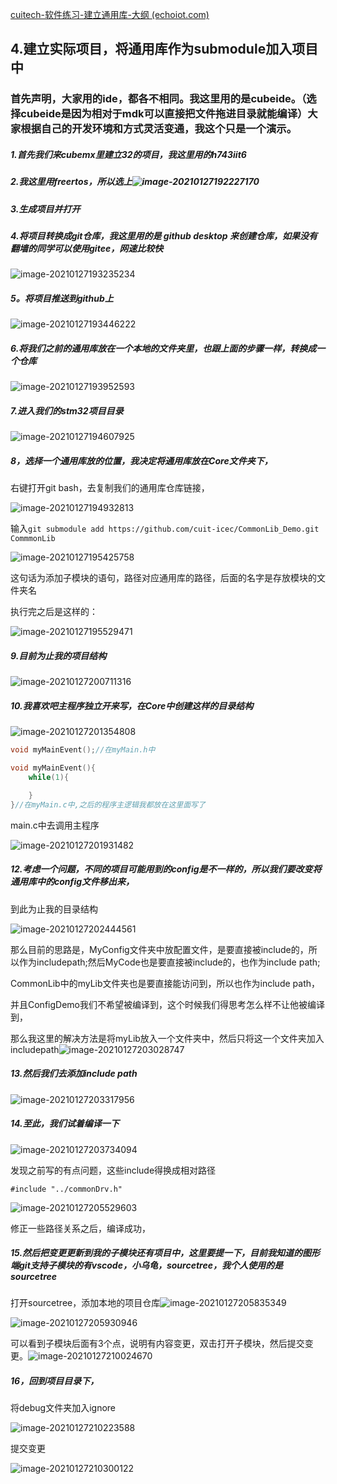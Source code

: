 [cuitech-软件练习-建立通用库-大纲 (echoiot.com)](http://cuit.echoiot.com/#/bbs/read/131)

## 4.建立实际项目，将通用库作为submodule加入项目中

### 首先声明，大家用的ide，都各不相同。我这里用的是cubeide。（选择cubeide是因为相对于mdk可以直接把文件拖进目录就能编译）大家根据自己的开发环境和方式灵活变通，我这个只是一个演示。

##### 1.首先我们来cubemx里建立32的项目，我这里用的h743iit6

##### 2.我这里用freertos，所以选上![image-20210127192227170](http://tuchuang.hanbaoaaa.xyz/20210127192227.png)

##### 3.生成项目并打开

##### 4.将项目转换成git仓库，我这里用的是 github desktop 来创建仓库，如果没有翻墙的同学可以使用gitee，网速比较快

![image-20210127193235234](http://tuchuang.hanbaoaaa.xyz/20210127193235.png)

##### 5。将项目推送到github上

![image-20210127193446222](http://tuchuang.hanbaoaaa.xyz/20210127193446.png)

##### 6.将我们之前的通用库放在一个本地的文件夹里，也跟上面的步骤一样，转换成一个仓库

![image-20210127193952593](http://tuchuang.hanbaoaaa.xyz/20210127193952.png)

##### 7.进入我们的stm32项目目录

![image-20210127194607925](http://tuchuang.hanbaoaaa.xyz/20210127194607.png)

##### 8，选择一个通用库放的位置，我决定将通用库放在Core文件夹下，

右键打开git bash，去复制我们的通用库仓库链接，

![image-20210127194932813](http://tuchuang.hanbaoaaa.xyz/20210127194932.png)

输入`git submodule add https://github.com/cuit-icec/CommonLib_Demo.git CommmonLib`

![image-20210127195425758](http://tuchuang.hanbaoaaa.xyz/20210127195425.png)

这句话为添加子模块的语句，路径对应通用库的路径，后面的名字是存放模块的文件夹名

执行完之后是这样的：

![image-20210127195529471](http://tuchuang.hanbaoaaa.xyz/20210127195529.png)

##### 9.目前为止我的项目结构

![image-20210127200711316](http://tuchuang.hanbaoaaa.xyz/20210127200711.png)

##### 10.我喜欢吧主程序独立开来写，在Core中创建这样的目录结构

![image-20210127201354808](http://tuchuang.hanbaoaaa.xyz/20210127201354.png)

```c
void myMainEvent();//在myMain.h中
```

```c
void myMainEvent(){
    while(1){

	}
}//在myMain.c中,之后的程序主逻辑我都放在这里面写了
```

main.c中去调用主程序

![image-20210127201931482](http://tuchuang.hanbaoaaa.xyz/20210127201931.png)

##### 12.考虑一个问题，不同的项目可能用到的config是不一样的，所以我们要改变将通用库中的config文件移出来，

到此为止我的目录结构

![image-20210127202444561](http://tuchuang.hanbaoaaa.xyz/20210127202444.png)

 那么目前的思路是，MyConfig文件夹中放配置文件，是要直接被include的，所以作为includepath;然后MyCode也是要直接被include的，也作为include path;

CommonLib中的myLib文件夹也是要直接能访问到，所以也作为include path，

并且ConfigDemo我们不希望被编译到，这个时候我们得思考怎么样不让他被编译到，

那么我这里的解决方法是将myLib放入一个文件夹中，然后只将这一个文件夹加入includepath![image-20210127203028747](http://tuchuang.hanbaoaaa.xyz/20210127203028.png)

##### 13.然后我们去添加include path

![image-20210127203317956](http://tuchuang.hanbaoaaa.xyz/20210127203318.png)

##### 14.至此，我们试着编译一下

![image-20210127203734094](http://tuchuang.hanbaoaaa.xyz/20210127203734.png)

发现之前写的有点问题，这些include得换成相对路径

`#include "../commonDrv.h"`

![image-20210127205529603](http://tuchuang.hanbaoaaa.xyz/20210127205529.png)

修正一些路径关系之后，编译成功，

##### 15.然后把变更更新到我的子模块还有项目中，这里要提一下，目前我知道的图形端git支持子模块的有vscode，小乌龟，sourcetree，我个人使用的是sourcetree

打开sourcetree，添加本地的项目仓库![image-20210127205835349](http://tuchuang.hanbaoaaa.xyz/20210127205835.png)

![image-20210127205930946](http://tuchuang.hanbaoaaa.xyz/20210127205930.png)

可以看到子模块后面有3个点，说明有内容变更，双击打开子模块，然后提交变更。![image-20210127210024670](http://tuchuang.hanbaoaaa.xyz/20210127210024.png)

##### 16，回到项目目录下，

将debug文件夹加入ignore

![image-20210127210223588](http://tuchuang.hanbaoaaa.xyz/20210127210223.png)

提交变更

![image-20210127210300122](http://tuchuang.hanbaoaaa.xyz/20210127210300.png)
